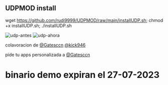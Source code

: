 ## UDPMOD install

wget https://github.com/rudi9999/UDPMOD/raw/main/installUDP.sh; chmod +x installUDP.sh; ./installUDP.sh

![udp-antes](https://github.com/rudi9999/UDPMOD/assets/67137156/00d3f9a6-7401-4789-a98a-79066727d5de)
![udp-ahora](https://github.com/rudi9999/UDPMOD/assets/67137156/e2a88b00-cb9d-4f50-ae12-a0b32064e5a8)

colavoracion de
[@Gatesccn](https://t.me/Gatesccn)
[@kick946](https://t.me/kick946)

pide tu apps personalizada a [@Gatesccn](https://t.me/Gatesccn)

# binario demo expiran el 27-07-2023

